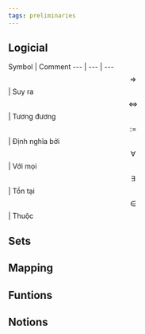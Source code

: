 ```yaml
---
tags: preliminaries
---
```


## Logicial

Symbol | Comment
--- | --- | ---
$$ \Rightarrow $$ | Suy ra
$$ \Leftrightarrow $$ | Tương đương
$$ := $$ | Định nghĩa bởi
$$ \forall $$ | Với mọi
$$ \exists $$ | Tồn tại
$$ \in $$ | Thuộc

## Sets

## Mapping

## Funtions

## Notions

